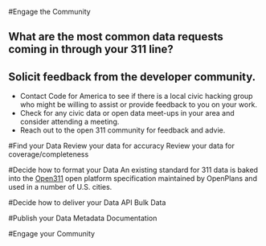 #Engage the Community 

## What are the most common data requests coming in through your 311 line?

## Solicit feedback from the developer community.  

* Contact Code for America to see if there is a local civic hacking group who might be willing to assist or provide feedback to you on your work.
* Check for any civic data or open data meet-ups in your area and consider attending a meeting.
* Reach out to the open 311 community for feedback and advie.

#Find your Data
  Review your data for accuracy
  Review your data for coverage/completeness
  
#Decide how to format your Data
  An existing standard for 311 data is baked into the [Open311](http://open311.org/) open platform specification maintained by OpenPlans and used in a number of U.S. cities.
  
#Decide how to deliver your Data
  API
  Bulk Data
  
#Publish your Data
  Metadata
  Documentation

#Engage your Community
